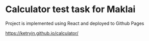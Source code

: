 # Calculator test task for Maklai
Project is implemented using React  and deployed to Github Pages

https://ketryin.github.io/calculator/
